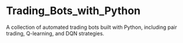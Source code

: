 # Trading_Bots_with_Python
A collection of automated trading bots built with Python, including pair trading, Q-learning, and DQN strategies.

